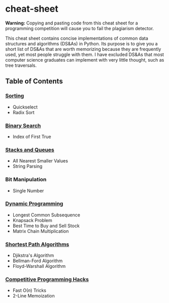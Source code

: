 # cheat-sheet
**Warning:** Copying and pasting code from this cheat sheet for a programming competition will cause you to fail the plagiarism detector.

This cheat sheet contains concise implementations of common data structures and algorithms (DS&As) in Python. Its purpose is to give you a short list of DS&As that are worth memorizing because they are frequently used, yet most people struggle with them. I have excluded DS&As that most computer science graduates can implement with very little thought, such as tree traversals.
## Table of Contents
### [Sorting](https://github.com/ljeng/cheat-sheet/blob/master/sorting.md)
* Quickselect
* Radix Sort
### [Binary Search](https://github.com/ljeng/cheat-sheet/blob/master/binary_search.md)
* Index of First True
### [Stacks and Queues](https://github.com/ljeng/cheat-sheet/blob/master/stack_queue.md)
* All Nearest Smaller Values
* String Parsing
### Bit Manipulation
* Single Number
### [Dynamic Programming](https://github.com/ljeng/cheat-sheet/blob/master/dynamic_programming.md)
* Longest Common Subsequence
* Knapsack Problem
* Best Time to Buy and Sell Stock
* Matrix Chain Multiplication
### [Shortest Path Algorithms](https://github.com/ljeng/cheat-sheet/blob/master/shortest_path.md)
* Djikstra's Algorithm
* Bellman-Ford Algorithm
* Floyd-Warshall Algorithm
### [Competitive Programming Hacks](https://github.com/ljeng/cheat-sheet/blob/master/cp_hacks.md)
* Fast O(*n*) Tricks
* 2-Line Memoization
